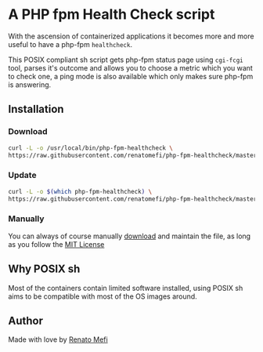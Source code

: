 # A PHP fpm Health Check script

With the ascension of containerized applications it becomes more and more useful to have a php-fpm `healthcheck`.

This POSIX compliant sh script gets php-fpm status page using `cgi-fcgi` tool, parses it's outcome and allows you to choose a metric which you want to check one, a ping mode is also available which only makes sure php-fpm is answering.

## Installation

### Download

```sh
curl -L -o /usr/local/bin/php-fpm-healthcheck \
https://raw.githubusercontent.com/renatomefi/php-fpm-healthcheck/master/php-fpm-healthcheck
```

### Update

```sh
curl -L -o $(which php-fpm-healthcheck) \
https://raw.githubusercontent.com/renatomefi/php-fpm-healthcheck/master/php-fpm-healthcheck
```

### Manually

You can always of course manually [download](https://raw.githubusercontent.com/renatomefi/php-fpm-healthcheck/master/php-fpm-healthcheck) and maintain the file, as long as you follow the [MIT License](./LICENSE)

## Why POSIX sh

Most of the containers contain limited software installed, using POSIX sh aims to be compatible with most of the OS images around.

## Author

Made with love by [Renato Mefi](https://github.com/renatomefi)
